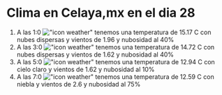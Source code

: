 # Clima en Celaya,mx en el dia 28

1. A las 1:0 !["icon weather"](http://openweathermap.org/img/w/03n.png) tenemos una temperatura de 15.17 C con nubes dispersas y  vientos de 1.96 y nubosidad al 40%
1. A las 3:0 !["icon weather"](http://openweathermap.org/img/w/03n.png) tenemos una temperatura de 14.72 C con nubes dispersas y  vientos de 1.62 y nubosidad al 40%
1. A las 5:0 !["icon weather"](http://openweathermap.org/img/w/01n.png) tenemos una temperatura de 12.94 C con cielo claro y  vientos de 1.62 y nubosidad al 10%
1. A las 7:0 !["icon weather"](http://openweathermap.org/img/w/50n.png) tenemos una temperatura de 12.59 C con niebla y  vientos de 2.6 y nubosidad al 75%
